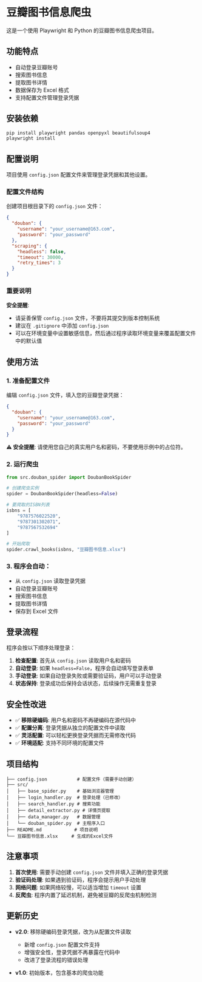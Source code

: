# 豆瓣图书信息爬虫

这是一个使用 Playwright 和 Python 的豆瓣图书信息爬虫项目。

## 功能特点

- 自动登录豆瓣账号
- 搜索图书信息
- 提取图书详情
- 数据保存为 Excel 格式
- 支持配置文件管理登录凭据

## 安装依赖

```bash
pip install playwright pandas openpyxl beautifulsoup4
playwright install
```

## 配置说明

项目使用 `config.json` 配置文件来管理登录凭据和其他设置。

### 配置文件结构

创建项目根目录下的 `config.json` 文件：

```json
{
  "douban": {
    "username": "your_username@163.com",
    "password": "your_password"
  },
  "scraping": {
    "headless": false,
    "timeout": 30000,
    "retry_times": 3
  }
}
```

### 重要说明

**安全提醒**: 
- 请妥善保管 `config.json` 文件，不要将其提交到版本控制系统
- 建议在 `.gitignore` 中添加 `config.json`
- 可以在环境变量中设置敏感信息，然后通过程序读取环境变量来覆盖配置文件中的默认值

## 使用方法

### 1. 准备配置文件

编辑 `config.json` 文件，填入您的豆瓣登录凭据：

```json
{
  "douban": {
    "username": "your_username@163.com",
    "password": "your_password"
  }
}
```

**⚠️ 安全提醒**: 请使用您自己的真实用户名和密码，不要使用示例中的占位符。

### 2. 运行爬虫

```python
from src.douban_spider import DoubanBookSpider

# 创建爬虫实例
spider = DoubanBookSpider(headless=False)

# 要爬取的ISBN列表
isbns = [
    "9787576022520",
    "9787301302071", 
    "9787567532694"
]

# 开始爬取
spider.crawl_books(isbns, "豆瓣图书信息.xlsx")
```

### 3. 程序会自动：

- 从 `config.json` 读取登录凭据
- 自动登录豆瓣账号
- 搜索图书信息
- 提取图书详情
- 保存到 Excel 文件

## 登录流程

程序会按以下顺序处理登录：

1. **检查配置**: 首先从 `config.json` 读取用户名和密码
2. **自动登录**: 如果 `headless=False`，程序会自动填写登录表单
3. **手动登录**: 如果自动登录失败或需要验证码，用户可以手动登录
4. **状态保持**: 登录成功后保持会话状态，后续操作无需重复登录

## 安全性改进

- ✅ **移除硬编码**: 用户名和密码不再硬编码在源代码中
- ✅ **配置分离**: 登录凭据从独立的配置文件中读取
- ✅ **灵活配置**: 可以轻松更换登录凭据而无需修改代码
- ✅ **环境适配**: 支持不同环境的配置文件

## 项目结构

```
├── config.json           # 配置文件（需要手动创建）
├── src/
│   ├── base_spider.py    # 基础浏览器管理
│   ├── login_handler.py  # 登录处理（已修改）
│   ├── search_handler.py # 搜索功能
│   ├── detail_extractor.py # 详情页提取
│   ├── data_manager.py   # 数据管理
│   └── douban_spider.py  # 主程序入口
├── README.md            # 项目说明
└── 豆瓣图书信息.xlsx     # 生成的Excel文件
```

## 注意事项

1. **首次使用**: 需要手动创建 `config.json` 文件并填入正确的登录凭据
2. **验证码处理**: 如果遇到验证码，程序会提示用户手动处理
3. **网络问题**: 如果网络较慢，可以适当增加 `timeout` 设置
4. **反爬虫**: 程序内置了延迟机制，避免被豆瓣的反爬虫机制检测

## 更新历史

- **v2.0**: 移除硬编码登录凭据，改为从配置文件读取
  - 新增 `config.json` 配置文件支持
  - 增强安全性，登录凭据不再暴露在代码中
  - 改进了登录流程的错误处理

- **v1.0**: 初始版本，包含基本的爬虫功能